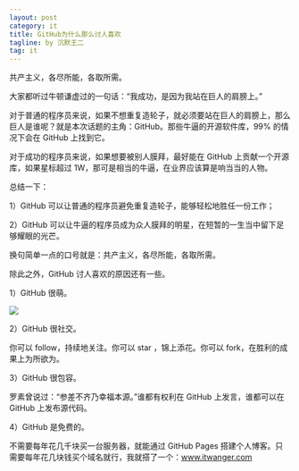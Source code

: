 ```yaml
---
layout: post
category: it
title: GitHub为什么那么讨人喜欢
tagline: by 沉默王二
tag: it
---
```


共产主义，各尽所能，各取所需。

<!--more-->

大家都听过牛顿谦虚过的一句话：“我成功，是因为我站在巨人的肩膀上。”

对于普通的程序员来说，如果不想重复造轮子，就必须要站在巨人的肩膀上，那么巨人是谁呢？就是本次话题的主角：GitHub。那些牛逼的开源软件库，99% 的情况下会在 GitHub 上找到它。

对于成功的程序员来说，如果想要被别人膜拜，最好能在 GitHub 上贡献一个开源库，如果星标超过 1W，那可是相当的牛逼，在业界应该算是响当当的人物。

总结一下：

1）GitHub 可以让普通的程序员避免重复造轮子，能够轻松地胜任一份工作；

2）GitHub 可以让牛逼的程序员成为众人膜拜的明星，在短暂的一生当中留下足够耀眼的光芒。

换句简单一点的口号就是：共产主义，各尽所能，各取所需。

除此之外，GitHub 讨人喜欢的原因还有一些。

1）GitHub 很萌。

![](http://www.itwanger.com/assets/images/2019/10/github-love-cause-1.png)

2）GitHub 很社交。

你可以 follow，持续地关注。你可以 star ，锦上添花。你可以 fork，在胜利的成果上为所欲为。

3）GitHub 很包容。

罗素曾说过：“参差不齐乃幸福本源。”谁都有权利在 GitHub 上发言，谁都可以在 GitHub 上发布源代码。

4）GitHub 是免费的。

不需要每年花几千块买一台服务器，就能通过 GitHub Pages 搭建个人博客。只需要每年花几块钱买个域名就行，我就搭了一个：www.itwanger.com




